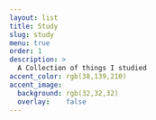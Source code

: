 ```yaml
---
layout: list
title: Study
slug: study
menu: true
order: 1
description: >
  A Collection of things I studied
accent_color: rgb(38,139,210)
accent_image:
  background: rgb(32,32,32)
  overlay:    false
---
```

